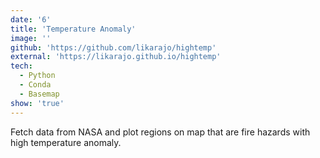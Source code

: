 ```yaml
---
date: '6'
title: 'Temperature Anomaly'
image: ''
github: 'https://github.com/likarajo/hightemp'
external: 'https://likarajo.github.io/hightemp'
tech:
  - Python
  - Conda
  - Basemap
show: 'true'
---
```


Fetch data from NASA and plot regions on map that are fire hazards with high temperature anomaly.
